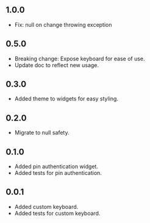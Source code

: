 ## 1.0.0

* Fix: null on change throwing exception

## 0.5.0

* Breaking change: Expose keyboard for ease of use.
* Update doc to reflect new usage.

## 0.3.0

* Added theme to widgets for easy styling.

## 0.2.0

* Migrate to null safety.

## 0.1.0

* Added pin authentication widget.
* Added tests for pin authentication.

## 0.0.1

* Added custom keyboard.
* Added tests for custom keyboard.
